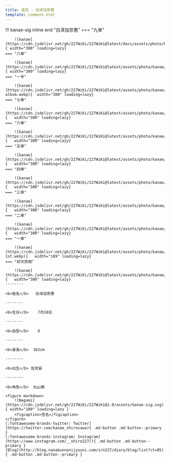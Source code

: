 ```yaml
---
title: 成员 - 白泽加奈惠
template: comment.html
---
```


!!! kanae-sig inline end "白泽加奈惠"
    === "九单"

        ![kanae](https://cdn.jsdelivr.net/gh/227WiKi/227WiKi@latest/docs/assets/photo/kanae/9th.jpg){ width="300" loading=lazy}
    === "八单"

        ![kanae](https://cdn.jsdelivr.net/gh/227WiKi/227WiKi@latest/assets/photo/kanae/8th.webp){ width="300" loading=lazy}
    === "一专"

        ![kanae](https://cdn.jsdelivr.net/gh/227WiKi/227WiKi@latest/assets/photo/kanae/1st-album.webp){  width="300" loading=lazy}
    === "七单"

        ![kanae](https://cdn.jsdelivr.net/gh/227WiKi/227WiKi@latest/assets/photo/kanae/7th.webp){   width="300" loading=lazy}
    === "六单"

        ![kanae](https://cdn.jsdelivr.net/gh/227WiKi/227WiKi@latest/assets/photo/kanae/6th.webp){   width="300" loading=lazy}
    === "五单"

        ![kanae](https://cdn.jsdelivr.net/gh/227WiKi/227WiKi@latest/assets/photo/kanae/5th.webp){   width="300" loading=lazy}
    === "四单"

        ![kanae](https://cdn.jsdelivr.net/gh/227WiKi/227WiKi@latest/assets/photo/kanae/4th.webp){   width="300" loading=lazy}
    === "三单"

        ![kanae](https://cdn.jsdelivr.net/gh/227WiKi/227WiKi@latest/assets/photo/kanae/3rd.webp){   width="300" loading=lazy}
    === "二单"

        ![kanae](https://cdn.jsdelivr.net/gh/227WiKi/227WiKi@latest/assets/photo/kanae/2nd.webp){   width="300" loading=lazy}
    === "一单"

        ![kanae](https://cdn.jsdelivr.net/gh/227WiKi/227WiKi@latest/assets/photo/kanae/kanae-1st.webp){   width="189" loading=lazy}
    === "初次亮相"

        ![kanae](https://cdn.jsdelivr.net/gh/227WiKi/227WiKi@latest/assets/photo/kanae/WhiteDress.webp){   width="300" loading=lazy}
    --------

    <b>姓名</b>   白泽加奈惠 

    --------

    <b>生日</b>    7月18日

    --------

    <b>血型</b>    O

    --------

    <b>身高</b>  162cm

    --------

    <b>出生</b> 佐贺县

    --------

    <b>角色</b>  丸山茜

    <figure markdown>
        ![Nagomi](https://cdn.jsdelivr.net/gh/227WiKi/227WiKi@1.0/assets/kanae-sig.svg){ width="100" loading=lazy }
        <figcaption>签名</figcaption>
    </figure>
    [:fontawesome-brands-twitter: Twitter](https://twitter.com/kanae_shirosawa){ .md-button .md-button--primary }
    [:fontawesome-brands-instagram: Instagram](https://www.instagram.com/__shiro227/){ .md-button .md-button--primary }
    [Blog](http://blog.nanabunnonijyuuni.com/s/n227/diary/blog/list?ct=05){ .md-button .md-button--primary }